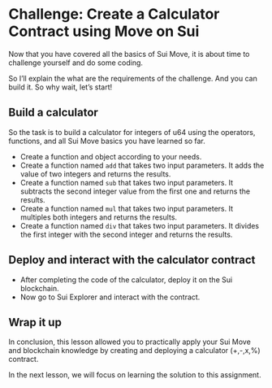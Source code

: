 # Challenge: Create a Calculator Contract using Move on Sui

Now that you have covered all the basics of Sui Move, it is about time to challenge yourself and do some coding.

So I’ll explain the what are the requirements of the challenge. And you can build it. So why wait, let’s start!

## Build a calculator

So the task is to build a calculator for integers of u64 using the operators, functions, and all Sui Move basics you have learned so far.

- Create a function and object according to your needs.
- Create a function named `add` that takes two input parameters. It adds the value of two integers and returns the results.
- Create a function named `sub` that takes two input parameters. It subtracts the second integer value from the first one and returns the results.
- Create a function named `mul` that takes two input parameters. It multiples both integers and returns the results.
- Create a function named `div` that takes two input parameters. It divides the first integer with the second integer and returns the results.

## Deploy and interact with the calculator contract

- After completing the code of the calculator, deploy it on the Sui blockchain.
- Now go to Sui Explorer and interact with the contract.

## Wrap it up

In conclusion, this lesson allowed you to practically apply your Sui Move and blockchain knowledge by creating and deploying a calculator (+,-,x,%) contract.

In the next lesson, we will focus on learning the solution to this assignment.